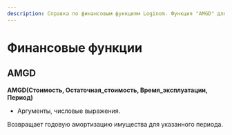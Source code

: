 ```yaml
---
description: Справка по финансовым функциям Loginom. Функция "AMGD" для расчёта годовой амортизации имущества за указанный период времени. В качестве аргумента используется стоимость, остаточная стоимость, время эксплуатации и период.
---
```

# Финансовые функции

## AMGD

**AMGD(Стоимость, Остаточная\_стоимость, Время\_эксплуатации, Период)**

* Аргументы, числовые выражения.

Возвращает годовую амортизацию имущества для указанного периода.
